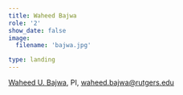 ```yaml
---
title: Waheed Bajwa
role: '2'
show_date: false
image: 
  filename: 'bajwa.jpg'

type: landing
---
```


[Waheed U. Bajwa](http://www.inspirelab.us/), PI, [waheed.bajwa@rutgers.edu](mailto:waheed.bajwa@rutgers.edu)